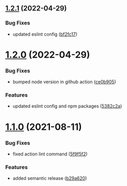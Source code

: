 ## [1.2.1](https://github.com/kouts/vue-starter-template/compare/v1.2.0...v1.2.1) (2022-04-29)


### Bug Fixes

* updated eslint config ([bf2fc17](https://github.com/kouts/vue-starter-template/commit/bf2fc17a5b5bed6b3d910065a53d9ed6d03427e6))

# [1.2.0](https://github.com/kouts/vue-starter-template/compare/v1.1.0...v1.2.0) (2022-04-29)


### Bug Fixes

* bumped node version in github action ([ce0b905](https://github.com/kouts/vue-starter-template/commit/ce0b905695572a2c79a1370d0c519ef311749158))


### Features

* updated eslint config and npm packages ([5382c2a](https://github.com/kouts/vue-starter-template/commit/5382c2a95248f0d4c6eabc9d9eefc72e9ca6c806))

# [1.1.0](https://github.com/kouts/vue-starter-template/compare/v1.0.0...v1.1.0) (2021-08-11)


### Bug Fixes

* fixed action lint command ([5f9f5f2](https://github.com/kouts/vue-starter-template/commit/5f9f5f29cf1cb8ae3097267320487994608f5896))


### Features

* added semantic release ([b29a620](https://github.com/kouts/vue-starter-template/commit/b29a6204bf7005a6d2bb750805bdd37f0f0e72be))
